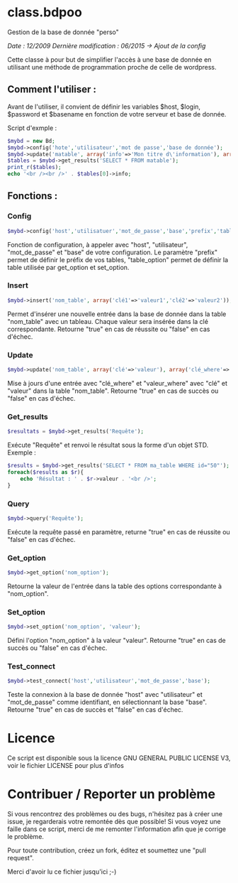 # class.bdpoo
Gestion de la base de donnée "perso"

*Date : 12/2009*
*Dernière modification : 06/2015 -> Ajout de la config*

Cette classe à pour but de simplifier l'accès à une base de donnée en utilisant une méthode de programmation proche de celle de wordpress.

## Comment l'utiliser :
Avant de l'utiliser, il convient de définir les variables $host, $login, $password et $basename en fonction de votre serveur et base de donnée.

Script d'exmple :
```php
$mybd = new Bd;
$mybd->config('hote','utilisateur','mot de passe','base de donnée');
$mybd->update('matable', array('info'=>'Mon titre d\'information'), array('info'=>'My info'));
$tables = $mybd->get_results('SELECT * FROM matable');
print_r($tables);
echo '<br /><br />' . $tables[0]->info;
```

## Fonctions :
### Config
```php
$mybd->config('host','utilisatuer','mot_de_passe','base','prefix','table_option');
```
Fonction de configuration, à appeler avec "host", "utilisateur", "mot_de_passe" et "base" de votre configuration. Le paramètre "prefix" permet de définir le préfix de vos tables, "table_option" permet de définir la table utilisée par get_option et set_option.
### Insert
```php
$mybd->insert('nom_table', array('clé1'=>'valeur1','clé2'=>'valeur2'));
```
Permet d'insérer une nouvelle entrée dans la base de donnée dans la table "nom_table" avec un tableau. 
Chaque valeur sera insérée dans la clé correspondante. Retourne "true" en cas de réussite ou "false" en cas d'échec.
### Update
```php
$mybd->update('nom_table', array('clé'=>'valeur'), array('clé_where'=>'valeur_where'));
```
Mise à jours d'une entrée avec "clé_where" et "valeur_where" avec "clé" et "valeur" dans la table "nom_table". Retourne "true" en cas de succès ou "false" en cas d'échec.
### Get_results
```php
$resultats = $mybd->get_results('Requête');
```
Exécute "Requête" et renvoi le résultat sous la forme d'un objet STD.
Exemple :
```php
$results = $mybd->get_results('SELECT * FROM ma_table WHERE id="50"');
foreach($results as $r){
	echo 'Résultat : ' . $r->valeur . '<br />';
}
```
### Query
```php
$mybd->query('Requête');
```
Exécute la requête passé en paramètre, returne "true" en cas de réussite ou "false" en cas d'échec.
### Get_option
```php
$mybd->get_option('nom_option');
```
Retourne la valeur de l'entrée dans la table des options correspondante à "nom_option".
### Set_option
```php
$mybd->set_option('nom_option', 'valeur');
```
Défini l'option "nom_option" à la valeur "valeur". Retourne "true" en cas de succès ou "false" en cas d'échec.
### Test_connect
```php
$mybd->test_connect('host','utilisateur','mot_de_passe','base');
```
Teste la connexion à la base de donnée "host" avec "utilisateur" et "mot_de_passe" comme identifiant, en sélectionnant la base "base". Retourne "true" en cas de succès et "false" en cas d'échec.

# Licence
Ce script est disponible sous la licence GNU GENERAL PUBLIC LICENSE V3, voir le fichier LICENSE pour plus d'infos

# Contribuer / Reporter un problème
Si vous rencontrez des problèmes ou des bugs, n'hésitez pas à créer une issue, je regarderais votre remontée dès que possible!
Si vous voyez une faille dans ce script, merci de me remonter l'information afin que je corrige le problème.

Pour toute contribution, créez un fork, éditez et soumettez une "pull request".

Merci d'avoir lu ce fichier jusqu'ici ;-)